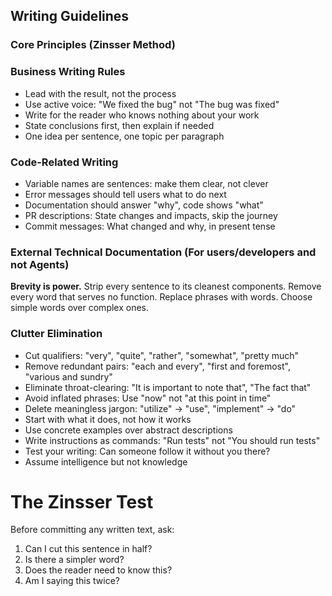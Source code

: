 ## Writing Guidelines

### Core Principles (Zinsser Method)

### Business Writing Rules

- Lead with the result, not the process
- Use active voice: "We fixed the bug" not "The bug was fixed"
- Write for the reader who knows nothing about your work
- State conclusions first, then explain if needed
- One idea per sentence, one topic per paragraph

### Code-Related Writing

- Variable names are
  sentences: make them clear, not clever
- Error messages should tell users what to do next
- Documentation should answer "why", code shows "what"
- PR descriptions: State changes and impacts, skip the journey
- Commit messages: What changed and why, in present tense

### External Technical Documentation (For users/developers and not Agents)

**Brevity is power.** Strip every sentence to its cleanest components. Remove every word that serves no function. Replace phrases with words. Choose simple words over complex ones.

### Clutter Elimination

- Cut qualifiers: "very",
  "quite", "rather", "somewhat", "pretty much"
- Remove redundant pairs: "each
  and every",
  "first and foremost", "various and sundry"
- Eliminate throat-clearing: "It is important to note that", "The fact that"
- Avoid inflated phrases: Use "now" not "at this point in time"
- Delete meaningless jargon: "utilize" → "use", "implement" → "do"
- Start with what it does, not how it works
- Use concrete examples over abstract descriptions
- Write instructions as commands: "Run tests" not "You should run tests"
- Test your writing: Can someone follow it without you there?
- Assume intelligence but not knowledge

# The Zinsser Test

Before committing any written text, ask:

1. Can I cut this sentence in half?
2. Is there a simpler word?
3. Does the reader need to know this?
4. Am I saying this twice?
